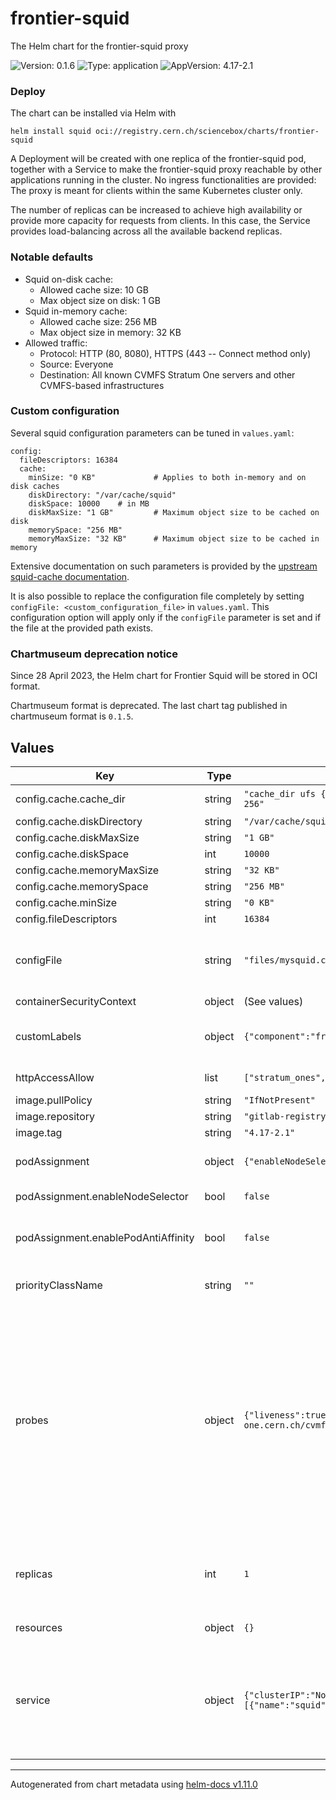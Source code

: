 # frontier-squid

The Helm chart for the frontier-squid proxy

![Version: 0.1.6](https://img.shields.io/badge/Version-0.1.6-informational?style=flat-square) ![Type: application](https://img.shields.io/badge/Type-application-informational?style=flat-square) ![AppVersion: 4.17-2.1](https://img.shields.io/badge/AppVersion-4.17--2.1-informational?style=flat-square)

### Deploy
The chart can be installed via Helm with
```
helm install squid oci://registry.cern.ch/sciencebox/charts/frontier-squid
```

A Deployment will be created with one replica of the frontier-squid pod, together with a Service to make the frontier-squid proxy reachable by other applications running in the cluster. No ingress functionalities are provided: The proxy is meant for clients within the same Kubernetes cluster only.

The number of replicas can be increased to achieve high availability or provide more capacity for requests from clients. In this case, the Service provides load-balancing across all the available backend replicas.

### Notable defaults
- Squid on-disk cache:
  - Allowed cache size: 10 GB
  - Max object size on disk: 1 GB
- Squid in-memory cache:
  - Allowed cache size: 256 MB
  - Max object size in memory: 32 KB
- Allowed traffic:
  - Protocol: HTTP (80, 8080), HTTPS (443 -- Connect method only)
  - Source: Everyone
  - Destination: All known CVMFS Stratum One servers and other CVMFS-based infrastructures

### Custom configuration
Several squid configuration parameters can be tuned in `values.yaml`:
```
config:
  fileDescriptors: 16384
  cache:
    minSize: "0 KB"             # Applies to both in-memory and on disk caches
    diskDirectory: "/var/cache/squid"
    diskSpace: 10000    # in MB
    diskMaxSize: "1 GB"         # Maximum object size to be cached on disk
    memorySpace: "256 MB"
    memoryMaxSize: "32 KB"      # Maximum object size to be cached in memory
```
Extensive documentation on such parameters is provided by the [upstream squid-cache documentation](http://www.squid-cache.org/Doc/config/).

It is also possible to replace the configuration file completely by setting `configFile: <custom_configuration_file>` in `values.yaml`. This configuration option will apply only if the `configFile` parameter is set and if the file at the provided path exists.

### Chartmuseum deprecation notice
Since 28 April 2023, the Helm chart for Frontier Squid will be stored in OCI format.

Chartmuseum format is deprecated. The last chart tag published in chartmuseum format is `0.1.5`.

## Values

| Key | Type | Default | Description |
|-----|------|---------|-------------|
| config.cache.cache_dir | string | `"cache_dir ufs {{ $.Values.config.cache.diskDirectory }} {{ $.Values.config.cache.diskSpace }} 16 256"` | For further customization of cache_dir if needed. |
| config.cache.diskDirectory | string | `"/var/cache/squid"` |  |
| config.cache.diskMaxSize | string | `"1 GB"` |  |
| config.cache.diskSpace | int | `10000` | in MB |
| config.cache.memoryMaxSize | string | `"32 KB"` | Maximum object size to be cached in memory |
| config.cache.memorySpace | string | `"256 MB"` | Maximum object size to be cached on disk |
| config.cache.minSize | string | `"0 KB"` | Applies to both in-memory and on disk caches |
| config.fileDescriptors | int | `16384` |  |
| configFile | string | `"files/mysquid.conf"` | Squid configuration       - configFile: Provide a full configuration file.          Overrides the provided configMap only if provided and the file exists      - config: Parameters to change default valules in the provided configMap. |
| containerSecurityContext | object | (See values) | securityContext of containers in the pod. |
| customLabels | object | `{"component":"frontier-squid","service":"cvmfs"}` | Custom labels to identify frontier-squid pod(s).     They are used by node selection, if enabled (see above).    Label nodes accordingly to avoid scheduling problems. |
| httpAccessAllow | list | `["stratum_ones","osgstorage","misc","grid_ca"]` | List of squid ACLs to enable via 'http_access allow' (see configmap for ACL definitions) |
| image.pullPolicy | string | `"IfNotPresent"` | image pull policy |
| image.repository | string | `"gitlab-registry.cern.ch/sciencebox/docker-images/frontier-squid"` | Docker image for the frontier squid image |
| image.tag | string | `"4.17-2.1"` | image tag for frontier squid image |
| podAssignment | object | `{"enableNodeSelector":false,"enablePodAntiAffinity":false}` | Assign frontier-squid pod(s) to a node with a specific label    and distribute them on different nodes to avoid single points of failure. |
| podAssignment.enableNodeSelector | bool | `false` | If true, requires a node labeled as per customLabels. |
| podAssignment.enablePodAntiAffinity | bool | `false` | If true, run the pods on separate nodes if possible.    Relevant only when running multiple replicas.    Highly recommended for production scenarios. |
| priorityClassName | string | `""` | priorityClassName, recommended for high-occupancy clusters to prioritize squid over other pods. |
| probes | object | `{"liveness":true,"readiness":true,"readinessUrl1":"http://cvmfs-stratum-one.cern.ch/cvmfs/info/v1/meta.json","readinessUrl2":"http://cvmfs.fnal.gov/cvmfs/info/v1/meta.json"}` | Enable or disable health probes.    Docs: https://kubernetes.io/docs/tasks/configure-pod-container/configure-liveness-readiness-startup-probes/     Liveness Probe:     Checks every 10 seconds whether it is possible to open a TCP socket againsts port 3128.     The frontier-squid container will be restarted after 3 failures.     Readiness Probe:     Checks every 30 seconds whether the readinessUrl is reachable using the squid in the pod as proxy.     If unreachable, the failing frontier-squid pod will be removed from the service load-balanced alias.     Readiness Urls:     The URLs used by the readiness probe to check the squid in the pod works as expected.     Two URLs are used as backups for each other, to avoid marking the pods unready if one external server is unavailable.    Default: All probes enabled. |
| replicas | int | `1` | Number of frontier-squid pods to run     Squid is seamlessly load-balanced via its network service. Running more replicas    will provide more capacity and the ability to serve more clients.    Consider enabling PodAntiAffinity to increase availability. |
| resources | object | `{}` | Squid pod resource requests and limits (CPU, RAM, etc.) |
| service | object | `{"clusterIP":"None","ports":[{"name":"squid","port":3128,"protocol":"TCP","targetPort":3128}],"type":"ClusterIP"}` | Network Service Specs    Docs: https://kubernetes.io/docs/concepts/services-networking/service/    clusterIP is set to None to have DNS returning all the A records for the pod replicas (headless service)   This is required to leverage on the CVMFS client Proxy Sharding fearure:   https://cvmfs.readthedocs.io/en/latest/cpt-configure.html#sct-proxy-sharding |

----------------------------------------------
Autogenerated from chart metadata using [helm-docs v1.11.0](https://github.com/norwoodj/helm-docs/releases/v1.11.0)
